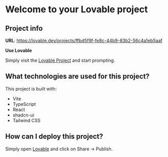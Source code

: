 # Welcome to your Lovable project

## Project info

**URL**: https://lovable.dev/projects/ffbd5f9f-fe8c-44b9-83b2-56c4a1eb5aaf

**Use Lovable**

Simply visit the [Lovable Project](https://lovable.dev/projects/ffbd5f9f-fe8c-44b9-83b2-56c4a1eb5aaf) and start prompting.

## What technologies are used for this project?

This project is built with:

- Vite
- TypeScript
- React
- shadcn-ui
- Tailwind CSS

## How can I deploy this project?

Simply open [Lovable](https://lovable.dev/projects/ffbd5f9f-fe8c-44b9-83b2-56c4a1eb5aaf) and click on Share -> Publish.
